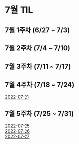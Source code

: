 # 7월 TIL
## 7월 1주차 (6/27 ~ 7/3)
## 7월 2주차 (7/4 ~ 7/10)
## 7월 3주차 (7/11 ~ 7/17)
## 7월 4주차 (7/18 ~ 7/24)
[2022-07-21](/journal/2022-07-21.md)  
## 7월 5주차 (7/25 ~ 7/31)
[2022-07-25](/journal/2022-07-25.md)  
[2022-07-26](/journal/2022-07-26.md)  
[2022-07-27](/journal/2022-07-27.md)  
